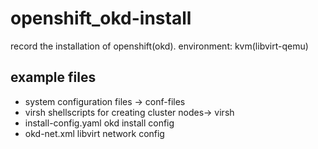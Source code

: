 # openshift_okd-install
record the installation of openshift(okd).
environment: kvm(libvirt-qemu)


## example files
- system configuration files -> conf-files
- virsh shellscripts for creating cluster nodes-> virsh
- install-config.yaml
okd install config 
- okd-net.xml
libvirt network config

